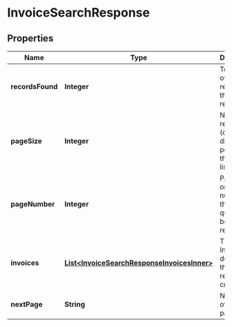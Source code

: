 

# InvoiceSearchResponse


## Properties

| Name | Type | Description | Notes |
|------------ | ------------- | ------------- | -------------|
|**recordsFound** | **Integer** | Total count of quotes retrieved in the request response. |  [optional] |
|**pageSize** | **Integer** | Number of records (quotes) displayed per page in the quote list. |  [optional] |
|**pageNumber** | **Integer** | Page index or page number for the list of quotes being returned. |  [optional] |
|**invoices** | [**List&lt;InvoiceSearchResponseInvoicesInner&gt;**](InvoiceSearchResponseInvoicesInner.md) | The Invoices details for the requested criteria. |  [optional] |
|**nextPage** | **String** | Next page of the pagination. |  [optional] |



